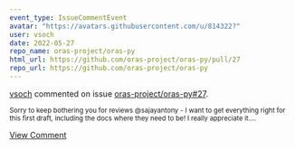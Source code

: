 ```yaml
---
event_type: IssueCommentEvent
avatar: "https://avatars.githubusercontent.com/u/814322?"
user: vsoch
date: 2022-05-27
repo_name: oras-project/oras-py
html_url: https://github.com/oras-project/oras-py/pull/27
repo_url: https://github.com/oras-project/oras-py
---
```


<a href='https://github.com/vsoch' target='_blank'>vsoch</a> commented on issue <a href='https://github.com/oras-project/oras-py/pull/27' target='_blank'>oras-project/oras-py#27</a>.

<small>Sorry to keep bothering you for reviews @sajayantony - I want to get everything right for this first draft, including the docs where they need to be! I really appreciate it....</small>

<a href='https://github.com/oras-project/oras-py/pull/27' target='_blank'>View Comment</a>